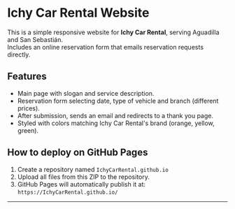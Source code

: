 # Ichy Car Rental Website

This is a simple responsive website for **Ichy Car Rental**, serving Aguadilla and San Sebastián.  
Includes an online reservation form that emails reservation requests directly.

## Features
- Main page with slogan and service description.
- Reservation form selecting date, type of vehicle and branch (different prices).
- After submission, sends an email and redirects to a thank you page.
- Styled with colors matching Ichy Car Rental's brand (orange, yellow, green).

## How to deploy on GitHub Pages
1. Create a repository named `IchyCarRental.github.io`
2. Upload all files from this ZIP to the repository.
3. GitHub Pages will automatically publish it at: `https://IchyCarRental.github.io/`

---
